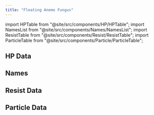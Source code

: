 ```yaml
---
title: "Floating Anemo Fungus"
---
```


import HPTable from "@site/src/components/HP/HPTable";
import NamesList from "@site/src/components/Names/NamesList";
import ResistTable from "@site/src/components/Resist/ResistTable";
import ParticleTable from "@site/src/components/Particle/ParticleTable";

## HP Data

<HPTable item_key="floatinganemofungus" data_src="enemy" />

## Names

<NamesList item_key="floatinganemofungus" data_src="enemy" />

## Resist Data

<ResistTable item_key="floatinganemofungus" data_src="enemy" />

## Particle Data

<ParticleTable item_key="floatinganemofungus" data_src="enemy" />